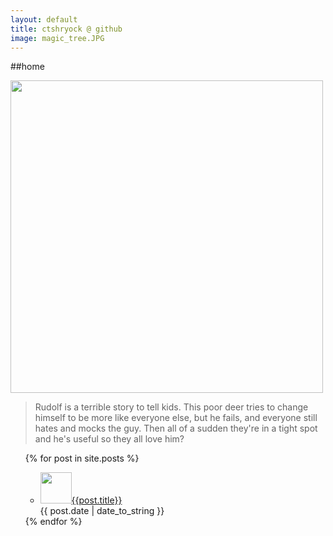 ```yaml
---
layout: default
title: ctshryock @ github
image: magic_tree.JPG
---
```


##home

<img id="main-image" src="/images/{{page.image}}" width="500"  />

> Rudolf is a terrible story to tell kids.  This poor deer tries to change himself to be more like everyone else, but he fails, and everyone still hates and mocks the guy.  Then all of a sudden they're in a tight spot and he's useful so they all love him?


<ul>
    {% for post in site.posts %}
    <ul>
        <li>
            <img width="50" src="/images/{{post.image}}" /><a href="{{post.url}}">{{post.title}}</a><br />{{ post.date | date_to_string }}
        </li>
    </ul>
    {% endfor %}
</ul>
